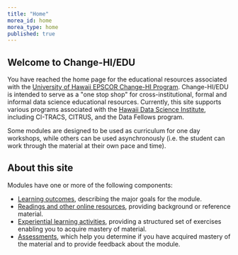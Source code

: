 ```yaml
---
title: "Home"
morea_id: home
morea_type: home
published: true
---
```


## Welcome to Change-HI/EDU

You have reached the home page for the educational resources associated with the [University of Hawaii EPSCOR Change-HI Program](https://hawaii.edu/epscor/).  Change-HI/EDU is intended to serve as a "one stop shop" for cross-institutional, formal and informal data science educational resources.  Currently, this site supports various programs associated with the [Hawaii Data Science Institute](https://datascience.hawaii.edu/), including CI-TRACS, CITRUS, and the Data Fellows program.

Some modules are designed to be used as curriculum for one day workshops, while others can be used asynchronously (i.e. the student can work through the material at their own pace and time).

## About this site

Modules have one or more of the following components:

  * [Learning outcomes](/outcomes), describing the major goals for the module.
  * [Readings and other online resources](/readings), providing background or reference material.
  * [Experiential learning activities](/experiences), providing a structured set of exercises enabling you to acquire mastery of material.
  * [Assessments](/assessments), which help you determine if you have acquired mastery of the material and to provide feedback about the module.

